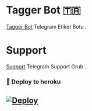# Tagger Bot 🇹🇷
[Tagger Bot](http://t.me/Tegger_utag_bot) Telegram Etiket Botu .

# Support 
[Support](https://t.me/hababammsinifi) Telegram Support Grub .

### 🚀 Deploy to heroku
[![Deploy](https://www.herokucdn.com/deploy/button.svg)](https://heroku.com/deploy?template=https://github.com/Efsane2323/Tagger)
-









